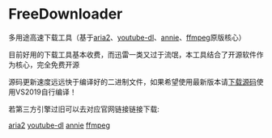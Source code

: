 # FreeDownloader


多用途高速下载工具（基于[aria2](https://aria2.github.io/)、[youtube-dl](https://github.com/ytdl-org/youtube-dl)、[annie](https://github.com/iawia002/annie)、[ffmpeg](https://ffmpeg.org/)原版核心）

目前好用的下载工具基本收费，而迅雷一类又过于流氓，本工具结合了开源软件作为核心，完全免费开源

源码更新速度远远快于编译好的二进制文件，如果希望使用最新版本请[下载源码](https://github.com/HXHGTS/FreeDownloader/archive/master.zip)使用VS2019自行编译！

若第三方引擎过旧可以去对应官网链接链接下载:

[aria2](https://github.com/aria2/aria2/releases) [youtube-dl](https://github.com/ytdl-org/youtube-dl/releases) [annie](https://github.com/iawia002/annie/releases) [ffmpeg](https://github.com/BtbN/FFmpeg-Builds/releases)
